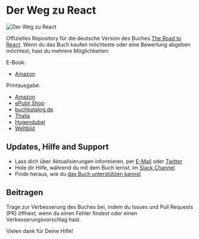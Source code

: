 # Der Weg zu React

![Der Weg zu React](https://astrid-guenther.de/images/beitragsbilder/react.png)

Offizielles Repository für die deutsche Version des Buches [The Road to React](http://roadtoreact.com/). Wenn du das Buch kaufen möchteste oder eine Bewertung abgeben möchtest, hast du mehrere Möglichkeiten:

E-Book:
- [Amazon](https://www.amazon.de/Weg-React-Deine-Reise-Grundlagen-ebook/dp/B08F3CZWW4/ref=tmm_kin_swatch_0?_encoding=UTF8&qid=1597432499&sr=1-1)

Printausgabe:
- [Amazon](https://www.amazon.de/gp/offer-listing/3752979119/ref=olp_f_freeShipping?ie=UTF8&f_freeShipping=true&f_new=true) 
- [ePubli Shop](https://www.epubli.de/shop/buch/Weg-zu-React-Astrid-G%C3%BCnther-9783752979114/101592)
- [buchkatalog.de](https://shop.buchkatalog.de/webapp/wcs/stores/servlet//Product/3000003185510/167206/4099276460822233275/-3/Sach--und-Fachbuecher_Informatik-und-EDV/Astrid-Guenther/Der-Weg-zu-React/4099276460822241344/4099276460822241336/4099276460822241336)
- [Thalia](https://www.thalia.de/shop/home/artikeldetails/ID149006890.html)
- [Hugendubel](https://www.hugendubel.de/de/buch_kartoniert/astrid_guenther_robin_wieruch-der_weg_zu_react-39395432-produkt-details.html)
- [Weltbild](https://www.weltbild.de/artikel/buch/der-weg-zu-react_28289567-1?rd=1)

## Updates, Hilfe and Support

* Lass dich über Aktualisierungen informieren, per [E-Mail](https://www.getrevue.co/profile/rwieruch) oder [Twitter](https://twitter.com/rwieruch)
* Hole dir Hilfe, während du mit dem Buch lernst, im [Slack Channel](https://courses.robinwieruch.de/community-join)
* Finde heraus, wie du [das Buch unterstützen kannst](https://www.robinwieruch.de/about/)

## Beitragen

Trage zur Verbesserung des Buches bei, indem du Issues und Pull Requests (PR) öffnest, wenn du einen Fehler findest oder einen Verbesserungsvorschlag hast.

Vielen dank für Deine Hilfe!
